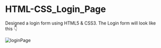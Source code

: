# HTML-CSS_Login_Page

Designed a login form using HTML5 & CSS3.
The Login form will look like this 👇

![loginPage](https://github.com/mdghufranwarsi/HTML-CSS_Login_Page/assets/163352873/9d6e269c-33e2-4978-92d7-fafa986ba33f)
